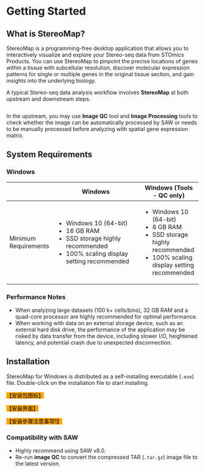 # Getting Started

## What is StereoMap?

StereoMap is a programming-free desktop application that allows you to interactively visualize and explore your Stereo-seq data from STOmics Products. You can use StereoMap to pinpoint the precise locations of genes within a tissue with subcellular resolution, discover molecular expression patterns for single or multiple genes in the original tissue section, and gain insights into the underlying biology.

A typical Stereo-seq data analysis workflow involves **StereoMap** at both upstream and downstream steps.

<figure><img src=".img/spaces_KPjxR1Lv74t5QCTxNb8d_uploads_qM4qgG1evqMMYJT4cGAw_stereo-seq_data_analysis_workflow.webp" alt=""><figcaption></figcaption></figure>

In the upstream, you may use **Image QC** tool and **Image Processing** tools to check whether the image can be automatically processed by SAW or needs to be manually processed before analyzing with spatial gene expression matrix.

## System Requirements

### Windows

<table><thead><tr><th></th><th width="210.33333333333331">Windows</th><th>Windows (Tools - QC only)</th></tr></thead><tbody><tr><td>Minimum Requirements</td><td><ul><li>Windows 10 (64-bit)</li><li>16 GB RAM</li><li>SSD storage highly recommended</li><li>100% scaling display setting recommended</li></ul></td><td><ul><li>Windows 10 (64-bit)</li><li>8 GB RAM</li><li>SSD storage highly recommended</li><li>100% scaling display setting recommended</li></ul></td></tr></tbody></table>

### Performance Notes

* When analyzing large datasets (100 k+ cells/bins), 32 GB RAM and a quad-core processor are highly recommended for optimal performance.
* When working with data on an external storage device, such as an external hard disk drive, the performance of the application may be risked by data transfer from the device, including slower I/O, heightened latency, and potential crash due to unexpected disconnection.&#x20;

## Installation

StereoMap for Windows is distributed as a self-installing executable (`.exe`) file. Double-click on the installation file to start installing.

<mark style="background-color:orange;">【安装包图标】</mark>

<mark style="background-color:orange;">【安装界面】</mark>

<mark style="background-color:orange;">【安装步骤注意事项1】</mark>

### Compatibility with SAW

* Highly recommend using SAW v8.0.
* Re-run **image QC** to convert the compressed TAR (`.tar.gz`) image file to the latest version.
